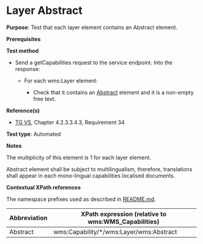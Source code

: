 # Layer Abstract

**Purpose**: Test that each layer element contains an Abstract element.

**Prerequisites**

**Test method**

* Send a getCapabilities request to the service endpoint. Into the response:

  * For each wms:Layer element:

    * Check that it contains an [Abstract](#abstract) element and it is a non-empty free text.

**Reference(s)**
* [TG VS](./README.md#ref_TG_VS), Chapter 4.2.3.3.4.3, Requirement 34

**Test type**: Automated

**Notes**

The multiplicity of this element is 1 for each layer element.

Abstract element shall be subject to multilingualism, therefore, translations shall appear in each mono-lingual capabilities localised documents.

**Contextual XPath references**

The namespace prefixes used as described in [README.md](./README.md#namespaces).

Abbreviation                                               |  XPath expression (relative to wms:WMS_Capabilities)
---------------------------------------------------------- | -------------------------------------------------------------------------
Abstract <a name="abstract"></a> | wms:Capability/*/wms:Layer/wms:Abstract
